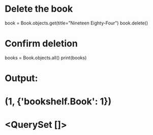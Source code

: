# Delete the book
book = Book.objects.get(title="Nineteen Eighty-Four")
book.delete()

# Confirm deletion
books = Book.objects.all()
print(books)

# Output:
# (1, {'bookshelf.Book': 1})
# <QuerySet []>
